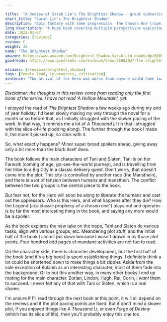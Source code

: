 ```yaml
---

title:  "A Review of Sarah Lin's The Brightest Shadow - great subversion of a genre trope."
short_title: "Sarah Lin's The Brightest Shadow"
description: "Epic fantasy with some progression. The Chosen One trope is delightfully flipped on its head."
long_description: "A huge book covering multiple perspectives exploring the coming of the Hero. Kill the Hero, and another arises. Great premise, slower-paced read."
date: 2022-01-07
categories: [reviews]
review: C
weight: 35
name: "The Brightest Shadow"
amazon: https://www.amazon.com/Brightest-Shadow-Sarah-Lin-ebook/dp/B0856ZMG9Z
goodreads: https://www.goodreads.com/en/book/show/51083937-the-brightest-shadow

aliases: [/reviews/brightest_shadow]
tags: [female-lead, in-progress, cultivation]
sentence: "The arrival of the Hero was worse than anyone could have imagined."
---
```


*Disclaimer: the thoughts in this review come from reading only the first book of the series. I have not read 'A Hollow Mountain', yet.*

I enjoyed the read of *The Brightest Shadow* a few weeks ago during my end of year holiday. I'd been slowly making my way through the novel for a month or so before that, as I initially struggled with the slower pacing of the work. In that way, it reminds me a lot of *A Thousand Li* (in that I struggled with the slice-of-life plodding along). The further through the book I made it, the more it picked up, so stick with it.

So, what exactly happens? Minor super broad spoilers ahead, giving away only a bit more than the blurb itself does.

The book follows the main characters of Tani and Slaten. Tani is on her Farwalk (coming of age, go-see-the-world journey), and is travelling from her tribe to a Big City in a classic delivery quest. Don't worry, that doesn't come into the plot. This city is controlled by another race (the Mansthein), and there is a *lot* of tension between humans and mansthein. The conflict between the two groups is the central piece to the book.

But fear not, for the Hero will soon be along to liberate the humans and cast out the oppressors. Who is this Hero, and what happens after they die? How the Legend (aka classic prophecy of a chosen one") plays out and operates is by far the most interesting thing in the book, and saying any more would be a spoiler. 

As the book explores the new take on the trope, Tani and Slaten do various tasks, align with various groups, etc. Meandering plot stuff, and the initial half of the book I almost put down because I wasn't drawn in by those plot points. Four hundred odd pages of mundane activities are not fun to read.

On the character side, there *is* character development, but the first half of the book (and it's a big book) is spent establishing things. I definitely think a lot could be shortened down to make things a bit zippier. Aside from the sole exception of Kolanin as an interesting character, most of them fade into the background. Or to put this another way, in many other books I end up rooting for the main character. Zorian, Lindon, Hugh, Rei, Corin, I *want* them to succeed. I never felt any of that with Tani or Slaten, which is a real shame.

I'm unsure if I'll read through the next book at this point, it will all depend on the reviews and if the plot pacing points are fixed. But if don't mind a slower plot, if you enjoyed things like *A Thousand Li*, or even *Forge of Destiny* (which has its slice of life), then you'll probably enjoy this one too.

